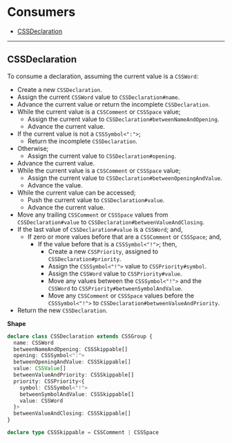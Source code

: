 # Consumers

- [CSSDeclaration](#cssdeclaration)

---

## CSSDeclaration

To consume a declaration, assuming the current value is a `CSSWord`:

- Create a new `CSSDeclaration`.
- Assign the current `CSSWord` value to `CSSDeclaration#name`.
- Advance the current value or return the incomplete `CSSDeclaration`.
- While the current value is a `CSSComment` or `CSSSpace` value;
  - Assign the current value to `CSSDeclaration#betweenNameAndOpening`.
  - Advance the current value.
- If the current value is not a `CSSSymbol<":">`;
  - Return the incomplete `CSSDeclaration`.
- Otherwise;
  - Assign the current value to `CSSDeclaration#opening`.
- Advance the current value.
- While the current value is a `CSSComment` or `CSSSpace` value;
  - Assign the current value to `CSSDeclaration#betweenOpeningAndValue`.
  - Advance the value.
- While the current value can be accessed;
  - Push the current value to `CSSDeclaration#value`.
  - Advance the current value.
- Move any trailing `CSSComment` or `CSSSpace` values from `CSSDeclaration#value` to `CSSDeclaration#betweenValueAndClosing`.
- If the last value of `CSSDeclaration#value` is a `CSSWord`; and,
  - If zero or more values before that are a `CSSComment` or `CSSSpace`; and,
    - If the value before that is a `CSSSymbol<"!">`; then,
      - Create a new `CSSPriority`, assigned to `CSSDeclaration#priority`.
      - Assign the `CSSSymbol<"!">` value to `CSSPriority#symbol`.
      - Assign the `CSSWord` value to `CSSPriority#value`.
      - Move any values between the `CSSSymbol<"!">` and the `CSSWord` to `CSSPriority#betweenSymbolAndValue`.
      - Move any `CSSComment` or `CSSSpace` values before the `CSSSymbol<"!">` to `CSSDeclaration#betweenValueAndPriority`.
- Return the new `CSSDeclaration`.

**Shape**

```ts
declare class CSSDeclaration extends CSSGroup {
  name: CSSWord
  betweenNameAndOpening: CSSSkippable[]
  opening: CSSSymbol<":">
  betweenOpeningAndValue: CSSSkippable[]
  value: CSSValue[]
  betweenValueAndPriority: CSSSkippable[]
  priority: CSSPriority<{
    symbol: CSSSymbol<"!">
    betweenSymbolAndValue: CSSSkippable[]
    value: CSSWord
  }>
  betweenValueAndClosing: CSSSkippable[]
}

declare type CSSSkippable = CSSComment | CSSSpace
```
